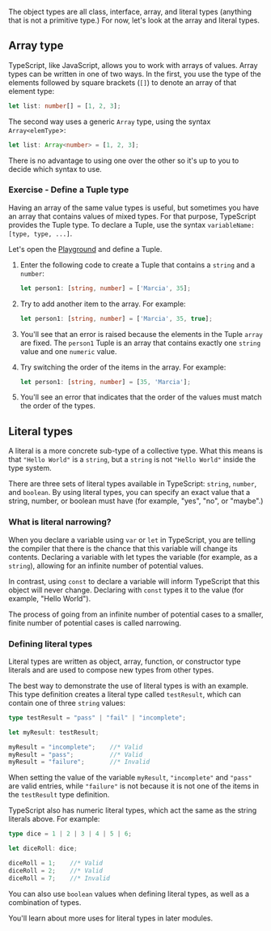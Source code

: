 The object types are all class, interface, array, and literal types (anything that is not a primitive type.) For now, let's look at the array and literal types.

## Array type

TypeScript, like JavaScript, allows you to work with arrays of values. Array types can be written in one of two ways. In the first, you use the type of the elements followed by square brackets (`[]`) to denote an array of that element type:

```typescript
let list: number[] = [1, 2, 3];
```

The second way uses a generic `Array` type, using the syntax `Array<elemType`>:

```typescript
let list: Array<number> = [1, 2, 3];
```

There is no advantage to using one over the other so it's up to you to decide which syntax to use.

### Exercise - Define a Tuple type

Having an array of the same value types is useful, but sometimes you have an array that contains values of mixed types. For that purpose, TypeScript provides the Tuple type. To declare a Tuple, use the syntax `variableName: [type, type, ...]`.

Let's open the [Playground](https://www.typescriptlang.org/play) and define a Tuple.

1. Enter the following code to create a Tuple that contains a `string` and a `number`:

    ```typescript
    let person1: [string, number] = ['Marcia', 35];
    ```

2. Try to add another item to the array. For example:

    ```typescript
    let person1: [string, number] = ['Marcia', 35, true];
    ```

3. You'll see that an error is raised because the elements in the Tuple `array` are fixed. The `person1` Tuple is an array that contains exactly one `string` value and one `numeric` value.
4. Try switching the order of the items in the array. For example:

    ```typescript
    let person1: [string, number] = [35, 'Marcia'];
    ```

5. You'll see an error that indicates that the order of the values must match the order of the types.

## Literal types

A literal is a more concrete sub-type of a collective type. What this means is that `"Hello World"` is a `string`, but a `string` is not `"Hello World"` inside the type system.

There are three sets of literal types available in TypeScript: `string`, `number`, and `boolean`. By using literal types, you can specify an exact value that a string, number, or boolean must have (for example, "yes", "no", or "maybe".)

### What is literal narrowing?

When you declare a variable using `var` or `let` in TypeScript, you are telling the compiler that there is the chance that this variable will change its contents. Declaring a variable with let types the variable (for example, as a `string`), allowing for an infinite number of potential values.

In contrast, using `const` to declare a variable will inform TypeScript that this object will never change. Declaring with `const` types it to the value (for example, "Hello World").

The process of going from an infinite number of potential cases to a smaller, finite number of potential cases is called narrowing.

### Defining literal types

Literal types are written as object, array, function, or constructor type literals and are used to compose new types from other types.

The best way to demonstrate the use of literal types is with an example. This type definition creates a literal type called `testResult`, which can contain one of three `string` values:

```typescript
type testResult = "pass" | "fail" | "incomplete";

let myResult: testResult;

myResult = "incomplete";    //* Valid
myResult = "pass";          //* Valid
myResult = "failure";       //* Invalid

```

When setting the value of the variable `myResult`, `"incomplete"` and `"pass"` are valid entries, while `"failure"` is not because it is not one of the items in the `testResult` type definition.

TypeScript also has numeric literal types, which act the same as the string literals above. For example:

```typescript
type dice = 1 | 2 | 3 | 4 | 5 | 6;

let diceRoll: dice;

diceRoll = 1;    //* Valid
diceRoll = 2;    //* Valid
diceRoll = 7;    //* Invalid

```

You can also use `boolean` values when defining literal types, as well as a combination of types.

You'll learn about more uses for literal types in later modules.


